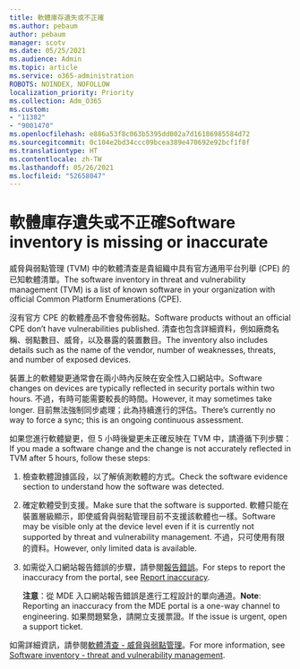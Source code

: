 ```yaml
---
title: 軟體庫存遺失或不正確
ms.author: pebaum
author: pebaum
manager: scotv
ms.date: 05/25/2021
ms.audience: Admin
ms.topic: article
ms.service: o365-administration
ROBOTS: NOINDEX, NOFOLLOW
localization_priority: Priority
ms.collection: Adm_O365
ms.custom:
- "11382"
- "9001470"
ms.openlocfilehash: e886a53f8c063b5395dd002a7d16186985584d72
ms.sourcegitcommit: 0c104e2bd34ccc09bcea389e470692e92bcf1f8f
ms.translationtype: HT
ms.contentlocale: zh-TW
ms.lasthandoff: 05/26/2021
ms.locfileid: "52658047"
---
```

# <a name="software-inventory-is-missing-or-inaccurate"></a><span data-ttu-id="a467c-102">軟體庫存遺失或不正確</span><span class="sxs-lookup"><span data-stu-id="a467c-102">Software inventory is missing or inaccurate</span></span>

<span data-ttu-id="a467c-103">威脅與弱點管理 (TVM) 中的軟體清查是貴組織中具有官方通用平台列舉 (CPE) 的已知軟體清單。</span><span class="sxs-lookup"><span data-stu-id="a467c-103">The software inventory in threat and vulnerability management (TVM) is a list of known software in your organization with official Common Platform Enumerations (CPE).</span></span>

<span data-ttu-id="a467c-104">沒有官方 CPE 的軟體產品不會發佈弱點。</span><span class="sxs-lookup"><span data-stu-id="a467c-104">Software products without an official CPE don’t have vulnerabilities published.</span></span> <span data-ttu-id="a467c-105">清查也包含詳細資料，例如廠商名稱、弱點數目、威脅，以及暴露的裝置數目。</span><span class="sxs-lookup"><span data-stu-id="a467c-105">The inventory also includes details such as the name of the vendor, number of weaknesses, threats, and number of exposed devices.</span></span>

<span data-ttu-id="a467c-106">裝置上的軟體變更通常會在兩小時內反映在安全性入口網站中。</span><span class="sxs-lookup"><span data-stu-id="a467c-106">Software changes on devices are typically reflected in security portals within two hours.</span></span> <span data-ttu-id="a467c-107">不過，有時可能需要較長的時間。</span><span class="sxs-lookup"><span data-stu-id="a467c-107">However, it may sometimes take longer.</span></span> <span data-ttu-id="a467c-108">目前無法強制同步處理；此為持續進行的評估。</span><span class="sxs-lookup"><span data-stu-id="a467c-108">There’s currently no way to force a sync; this is an ongoing continuous assessment.</span></span>

<span data-ttu-id="a467c-109">如果您進行軟體變更，但 5 小時後變更未正確反映在 TVM 中，請遵循下列步驟：</span><span class="sxs-lookup"><span data-stu-id="a467c-109">If you made a software change and the change is not accurately reflected in TVM after 5 hours, follow these steps:</span></span>

1. <span data-ttu-id="a467c-110">檢查軟體證據區段，以了解偵測軟體的方式。</span><span class="sxs-lookup"><span data-stu-id="a467c-110">Check the software evidence section to understand how the software was detected.</span></span>
1. <span data-ttu-id="a467c-111">確定軟體受到支援。</span><span class="sxs-lookup"><span data-stu-id="a467c-111">Make sure that the software is supported.</span></span> <span data-ttu-id="a467c-112">軟體只能在裝置層級顯示，即使威脅與弱點管理目前不支援該軟體也一樣。</span><span class="sxs-lookup"><span data-stu-id="a467c-112">Software may be visible only at the device level even if it is currently not supported by threat and vulnerability management.</span></span> <span data-ttu-id="a467c-113">不過，只可使用有限的資料。</span><span class="sxs-lookup"><span data-stu-id="a467c-113">However, only limited data is available.</span></span>
1. <span data-ttu-id="a467c-114">如需從入口網站報告錯誤的步驟，請參閱[報告錯誤](/microsoft-365/security/defender-endpoint/tvm-software-inventory?view=o365-worldwide#report-inaccuracy)。</span><span class="sxs-lookup"><span data-stu-id="a467c-114">For steps to report the inaccuracy from the portal, see [Report inaccuracy](/microsoft-365/security/defender-endpoint/tvm-software-inventory?view=o365-worldwide#report-inaccuracy).</span></span>
   
    <span data-ttu-id="a467c-115">**注意**：從 MDE 入口網站報告錯誤是進行工程設計的單向通道。</span><span class="sxs-lookup"><span data-stu-id="a467c-115">**Note**: Reporting an inaccuracy from the MDE portal is a one-way channel to engineering.</span></span> <span data-ttu-id="a467c-116">如果問題緊急，請開立支援票證。</span><span class="sxs-lookup"><span data-stu-id="a467c-116">If the issue is urgent, open a support ticket.</span></span>

<span data-ttu-id="a467c-117">如需詳細資訊，請參閱[軟體清查 - 威脅與弱點管理](/microsoft-365/security/defender-endpoint/tvm-software-inventory)。</span><span class="sxs-lookup"><span data-stu-id="a467c-117">For more information, see [Software inventory - threat and vulnerability management](/microsoft-365/security/defender-endpoint/tvm-software-inventory).</span></span>